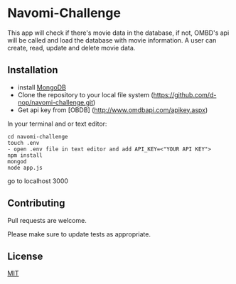 # Navomi-Challenge

This app will check if there's movie data in the database, if not, OMBD's api will be called and load the database with movie information.  A user can create, read, update and delete movie data.

## Installation

- install [MongoDB](https://docs.mongodb.com/manual/installation/)
- Clone the repository to your local file system (https://github.com/d-nop/navomi-challenge.git)
- Get api key from [OBDB] (http://www.omdbapi.com/apikey.aspx)

In your terminal and or text editor:
```
cd navomi-challenge
touch .env
- open .env file in text editor and add API_KEY=<"YOUR API KEY">
npm install
mongod
node app.js
```
go to localhost 3000

## Contributing
Pull requests are welcome.

Please make sure to update tests as appropriate.

## License
[MIT](https://choosealicense.com/licenses/mit/)
